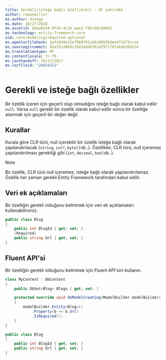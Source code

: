 ```yaml
---
title: Gerekli/isteğe bağlı özellikleri - EF çekirdek
author: rowanmiller
ms.author: divega
ms.date: 10/27/2016
ms.assetid: ddaa0a54-9f43-4c34-aae3-f95c96c69842
ms.technology: entity-framework-core
uid: core/modeling/required-optional
ms.openlocfilehash: 2af1d49e12ef980f81cb9c00556dee471673ccae
ms.sourcegitcommit: 01a75cd483c1943ddd6f82af971f07abde20912e
ms.translationtype: MT
ms.contentlocale: tr-TR
ms.lasthandoff: 10/27/2017
ms.locfileid: "26054252"
---
```

# <a name="required-and-optional-properties"></a>Gerekli ve isteğe bağlı özellikler

Bir özellik içeren için geçerli olup olmadığını isteğe bağlı olarak kabul edilir `null`. Varsa `null` gerekli bir özellik olarak kabul edilir sonra bir özelliğe atanmak için geçerli bir değer değil.

## <a name="conventions"></a>Kurallar

Kurala göre CLR türü, null içerebilir bir özellik isteğe bağlı olarak yapılandırılacak (`string`, `int?`, `byte[]`vb..). Özellikler, CLR türü, null içeremez yapılandırılması gerektiği gibi (`int`, `decimal`, `bool`vb..).

> [!NOTE]  
> Bir özellik, CLR türü null içeremez, isteğe bağlı olarak yapılandırılamaz. Özellik her zaman gerekli Entity Framework tarafından kabul edilir.

## <a name="data-annotations"></a>Veri ek açıklamaları

Bir özelliğin gerekli olduğunu belirtmek için veri ek açıklamaları kullanabilirsiniz.

<!-- [!code-csharp[Main](samples/core/Modeling/DataAnnotations/Samples/Required.cs?highlight=4)] -->
``` csharp
public class Blog
{
    public int BlogId { get; set; }
    [Required]
    public string Url { get; set; }
}
```

## <a name="fluent-api"></a>Fluent API'si

Bir özelliğin gerekli olduğunu belirtmek için Fluent API'sini kullanın.

<!-- [!code-csharp[Main](samples/core/Modeling/FluentAPI/Samples/Required.cs?highlight=7,8,9)] -->
``` csharp
class MyContext : DbContext
{
    public DbSet<Blog> Blogs { get; set; }

    protected override void OnModelCreating(ModelBuilder modelBuilder)
    {
        modelBuilder.Entity<Blog>()
            .Property(b => b.Url)
            .IsRequired();
    }
}

public class Blog
{
    public int BlogId { get; set; }
    public string Url { get; set; }
}
```
